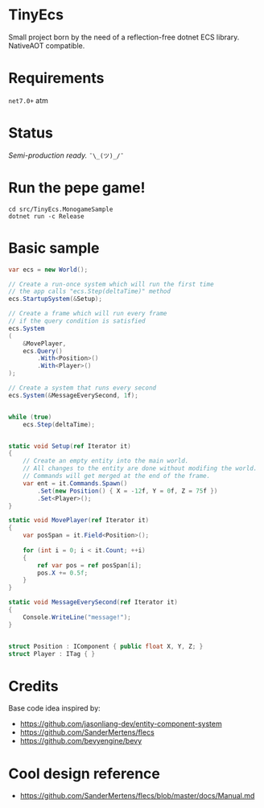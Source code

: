 # TinyEcs
Small project born by the need of a reflection-free dotnet ECS library.<br>
NativeAOT compatible.

# Requirements
`net7.0+` atm

# Status
<i>Semi-production ready.</i>  `¯\_(ツ)_/¯`

# Run the pepe game!
```
cd src/TinyEcs.MonogameSample
dotnet run -c Release
```

# Basic sample
```csharp
var ecs = new World();

// Create a run-once system which will run the first time
// the app calls "ecs.Step(deltaTime)" method
ecs.StartupSystem(&Setup);

// Create a frame which will run every frame 
// if the query condition is satisfied
ecs.System
(
	&MovePlayer, 
	ecs.Query()
		.With<Position>()
		.With<Player>()
);

// Create a system that runs every second
ecs.System(&MessageEverySecond, 1f);


while (true)
    ecs.Step(deltaTime);


static void Setup(ref Iterator it)
{
    // Create an empty entity into the main world.
    // All changes to the entity are done without modifing the world.
    // Commands will get merged at the end of the frame.
    var ent = it.Commands.Spawn()
        .Set(new Position() { X = -12f, Y = 0f, Z = 75f })
        .Set<Player>();
}

static void MovePlayer(ref Iterator it)
{
    var posSpan = it.Field<Position>();
    
    for (int i = 0; i < it.Count; ++i)
    {
        ref var pos = ref posSpan[i];
        pos.X += 0.5f;     
    }
}

static void MessageEverySecond(ref Iterator it)
{
	Console.WriteLine("message!");
}


struct Position : IComponent { public float X, Y, Z; }
struct Player : ITag { }
```

# Credits
Base code idea inspired by:
- https://github.com/jasonliang-dev/entity-component-system
- https://github.com/SanderMertens/flecs
- https://github.com/bevyengine/bevy

# Cool design reference
- https://github.com/SanderMertens/flecs/blob/master/docs/Manual.md
